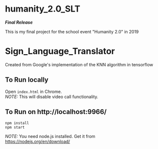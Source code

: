 # humanity_2.0_SLT

**_Final Release_**

This is my final project for the school event "Humanity 2.0" in 2019

# Sign_Language_Translator

Created from Google's implementation of the KNN algorithm in tensorflow

## To Run locally 
Open `index.html` in Chrome.<br/>
*NOTE:* This will disable video call functionality.

## To Run on http://localhost:9966/
```
npm install
npm start
```
*NOTE:* You need node.js installed. Get it from https://nodejs.org/en/download/
